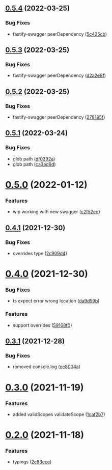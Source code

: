## [0.5.4](https://github.com/GiovanniCardamone/fastify-autosecurity/compare/v0.5.3...v0.5.4) (2022-03-25)


### Bug Fixes

* fastify-swagger peerDependency ([5c425cb](https://github.com/GiovanniCardamone/fastify-autosecurity/commit/5c425cb678d750b31f2ec1f3bad9b08aaede082e))



## [0.5.3](https://github.com/GiovanniCardamone/fastify-autosecurity/compare/v0.5.2...v0.5.3) (2022-03-25)


### Bug Fixes

* fastify-swagger peerDependency ([d2a2e8f](https://github.com/GiovanniCardamone/fastify-autosecurity/commit/d2a2e8f6dae4586eac93c3038f8650eb980e64d1))



## [0.5.2](https://github.com/GiovanniCardamone/fastify-autosecurity/compare/v0.5.1...v0.5.2) (2022-03-25)


### Bug Fixes

* fastify-swagger peerDependency ([278185f](https://github.com/GiovanniCardamone/fastify-autosecurity/commit/278185f94e865056cc9a3c68c4c686609e975da4))



## [0.5.1](https://github.com/GiovanniCardamone/fastify-autosecurity/compare/v0.5.0...v0.5.1) (2022-03-24)


### Bug Fixes

* glob path ([df0392a](https://github.com/GiovanniCardamone/fastify-autosecurity/commit/df0392a85b3ddb574435ec2ee44529c895d973b8))
* glob path ([ca3ad6d](https://github.com/GiovanniCardamone/fastify-autosecurity/commit/ca3ad6d7e608c1fe735cb7c693fd535c6a6744c4))



# [0.5.0](https://github.com/GiovanniCardamone/fastify-autosecurity/compare/v0.4.1...v0.5.0) (2022-01-12)


### Features

* wip working with new swagger ([c2f52ed](https://github.com/GiovanniCardamone/fastify-autosecurity/commit/c2f52ed49e5e28ca3f1fda794da88cf28f7326e4))



## [0.4.1](https://github.com/GiovanniCardamone/fastify-autosecurity/compare/v0.4.0...v0.4.1) (2021-12-30)


### Bug Fixes

* overrides type ([2c909d4](https://github.com/GiovanniCardamone/fastify-autosecurity/commit/2c909d45e96972c3a2b9aa2d4d2dcf6bdf16b251))



# [0.4.0](https://github.com/GiovanniCardamone/fastify-autosecurity/compare/v0.3.1...v0.4.0) (2021-12-30)


### Bug Fixes

* ts expect error wrong location ([da9d59b](https://github.com/GiovanniCardamone/fastify-autosecurity/commit/da9d59ba07030172ab99a0bd6be3ba4a2f0f42aa))


### Features

* support overrides ([59168f0](https://github.com/GiovanniCardamone/fastify-autosecurity/commit/59168f03223799d8398f6d274b5f095dcf17c4bb))



## [0.3.1](https://github.com/GiovanniCardamone/fastify-autosecurity/compare/v0.3.0...v0.3.1) (2021-12-28)


### Bug Fixes

* removed console.log ([ee8004a](https://github.com/GiovanniCardamone/fastify-autosecurity/commit/ee8004adf22ecbdbc791c528a73ba341c407e9cf))



# [0.3.0](https://github.com/GiovanniCardamone/fastify-autosecurity/compare/v0.2.0...v0.3.0) (2021-11-19)


### Features

* added validScopes validateScope ([1caf2b7](https://github.com/GiovanniCardamone/fastify-autosecurity/commit/1caf2b7344851786cfef50a3fb69644cca83c508))



# [0.2.0](https://github.com/GiovanniCardamone/fastify-autosecurity/compare/v0.1.5...v0.2.0) (2021-11-18)


### Features

* typings ([2c83ece](https://github.com/GiovanniCardamone/fastify-autosecurity/commit/2c83ece3a2e5be6c5c54ca2aea42a2046e53761b))



